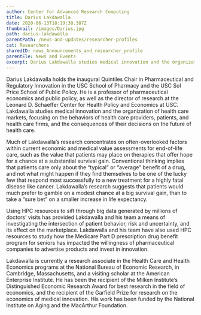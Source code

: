 ```yaml
---
author: Center for Advanced Research Computing
title: Darius Lakdawalla
date: 2020-06-13T18:19:38.387Z
thumbnail: /images/Darius.jpg
path: darius-lakdawalla
parentPath: /news-and-updates/researcher-profiles
cat: Researchers
sharedID: news_Announcements_and_researcher_profile
parentEle: News and Events
excerpt: Darius Lakdawalla studies medical innovation and the organization of health care markets, focusing on the behaviors of health care providers, patients, and health care firms.
---
```


Darius Lakdawalla holds the inaugural Quintiles Chair in Pharmaceutical and Regulatory Innovation in the USC School of Pharmacy and the USC Sol Price School of Public Policy. He is a professor of pharmaceutical economics and public policy, as well as the director of research at the Leonard D. Schaeffer Center for Health Policy and Economics at USC. Lakdawalla studies medical innovation and the organization of health care markets, focusing on the behaviors of health care providers, patients, and health care firms, and the consequences of their decisions on the future of health care.

Much of Lakdawalla’s research concentrates on often-overlooked factors within current economic and medical value assessments for end-of-life care, such as the value that patients may place on therapies that offer hope for a chance at a substantial survival gain. Conventional thinking implies that patients care only about the “typical” or “average” benefit of a drug, and not what might happen if they find themselves to be one of the lucky few that respond most successfully to a new treatment for a highly fatal disease like cancer. Lakdawalla’s research suggests that patients would much prefer to gamble on a modest chance at a big survival gain, than to take a “sure bet” on a smaller increase in life expectancy.

Using HPC resources to sift through big data generated by millions of doctors’ visits has provided Lakdawalla and his team a means of investigating the intersection of patient behavior, risk and uncertainty, and its effect on the marketplace. Lakdawalla and his team have also used HPC resources to study how the Medicare Part D prescription drug benefit program for seniors has impacted the willingness of pharmaceutical companies to advertise products and invest in innovation.

Lakdawalla is currently a research associate in the Health Care and Health Economics programs at the National Bureau of Economic Research, in Cambridge, Massachusetts, and a visiting scholar at the American Enterprise Institute. He has been the recipient of the Milken Institute’s Distinguished Economic Research Award for best research in the field of economics, and the recipient of the Garfield Prize for research on the economics of medical innovation. His work has been funded by the National Institute on Aging and the MacArthur Foundation.
